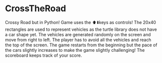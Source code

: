 # CrossTheRoad
Crossy Road but in Python!
Game uses the ⬆️⬇️keys as controls!
The 20x40 rectangles are used to represent vehicles as the turtle library does not have a car shape yet.
The vehicles are generated randomly on the screen and move from right to left.
The player has to avoid all the vehicles and reach the top of the screen.
The game restarts from the beginning but the pace of the cars slightly increases to make the game slightly challenging!
The scoreboard keeps track of your score.
